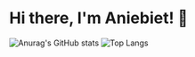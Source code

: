 # Hi there, I'm Aniebiet! 👋
![Anurag's GitHub stats](https://github-readme-stats.vercel.app/api?username=aniebietafia&show_icons=true&theme=radical)
![Top Langs](https://github-readme-stats.vercel.app/api/top-langs/?username=anuraghazra&layout=compact)
